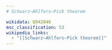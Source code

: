 ```yaml
---
# Schwarz–Ahlfors–Pick theorem

wikidata: Q942046
msc_classification: 53
wikipedia_links:
  - "[[Schwarz–Ahlfors–Pick theorem]]"
---
```

